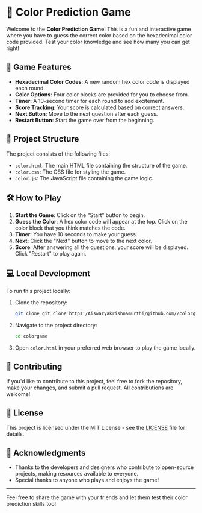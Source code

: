 # 🎨 Color Prediction Game

Welcome to the **Color Prediction Game**! This is a fun and interactive game where you have to guess the correct color based on the hexadecimal color code provided. Test your color knowledge and see how many you can get right!


## 📝 Game Features

- **Hexadecimal Color Codes**: A new random hex color code is displayed each round.
- **Color Options**: Four color blocks are provided for you to choose from.
- **Timer**: A 10-second timer for each round to add excitement.
- **Score Tracking**: Your score is calculated based on correct answers.
- **Next Button**: Move to the next question after each guess.
- **Restart Button**: Start the game over from the beginning.

## 📂 Project Structure

The project consists of the following files:

- `color.html`: The main HTML file containing the structure of the game.
- `color.css`: The CSS file for styling the game.
- `color.js`: The JavaScript file containing the game logic.

## 🛠️ How to Play

1. **Start the Game**: Click on the "Start" button to begin.
2. **Guess the Color**: A hex color code will appear at the top. Click on the color block that you think matches the code.
3. **Timer**: You have 10 seconds to make your guess.
4. **Next**: Click the "Next" button to move to the next color.
5. **Score**: After answering all the questions, your score will be displayed. Click "Restart" to play again.

## 💻 Local Development

To run this project locally:

1. Clone the repository:
    ```bash
    git clone git clone https:/Aiswaryakrishnamurthi/github.com//colorgame.git
    ```
2. Navigate to the project directory:
    ```bash
    cd colorgame
    ```
3. Open `color.html` in your preferred web browser to play the game locally.

## 🌟 Contributing

If you'd like to contribute to this project, feel free to fork the repository, make your changes, and submit a pull request. All contributions are welcome!

## 📄 License

This project is licensed under the MIT License - see the [LICENSE](LICENSE) file for details.

## 🙌 Acknowledgments

- Thanks to the developers and designers who contribute to open-source projects, making resources available to everyone.
- Special thanks to anyone who plays and enjoys the game!

---

Feel free to share the game with your friends and let them test their color prediction skills too!
